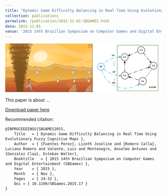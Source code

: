 ```yaml
---
title: "Dynamic Game Difficulty Balancing in Real Time Using Evolutionary Fuzzy Cognitive Maps"
collection: publications
permalink: /publication/2015-11-01-SBGAMES.html
date: 2015-11-01
venue: '2015 14th Brazilian Symposium on Computer Games and Digital Entertainment (SBGames)'
---
```


![](../images/sbgames2015.png)

This paper is about ...

[Download paper here]()

Recommended citation:

```
@INPROCEEDINGS{SBGAMES2015,
	Title	= { Dynamic Game Difficulty Balancing in Real Time Using Evolutionary Fuzzy Cognitive Maps },
	Author	= { {Fuentes Perez}, Lizeth Joseline and {Romero Calla}, Luciano Romero and Valente, Luis and Montenegro, Anselmo Antunes and {Gonzalez Clua}, Esteban Walter},
	Booktitle	= { 2015 14th Brazilian Symposium on Computer Games and Digital Entertainment (SBGames) },
	Year	= { 2015 },
	Month	= { Nov },
	Pages	= { 24-32 },
	Doi	= { 10.1109/SBGames.2015.17 }
}
```
